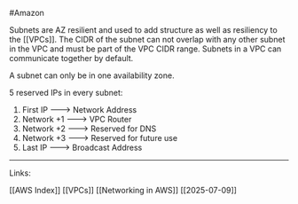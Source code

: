 #Amazon 

Subnets are AZ resilient and used to add structure as well as resiliency to the [[VPCs]]. The CIDR of the subnet can not overlap with any other subnet in the VPC and must be part of the VPC CIDR range. Subnets in a VPC can communicate together by default. 

<span class="red-text">A subnet can only be in one availability zone. </span>

5 reserved IPs in every subnet:

1. First IP               --->     Network Address
2. Network +1       --->     VPC Router
3. Network +2      --->     Reserved for DNS
4. Network +3      --->     Reserved for future use 
5. Last IP               --->     Broadcast Address

---
Links:

[[AWS Index]]
[[VPCs]]
[[Networking in AWS]]
[[2025-07-09]]
